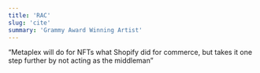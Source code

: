 ```yaml
---
title: 'RAC'
slug: 'cite'
summary: 'Grammy Award Winning Artist'
---
```


“Metaplex will do for NFTs what Shopify did for commerce, but takes it one step further by not acting as the middleman”
